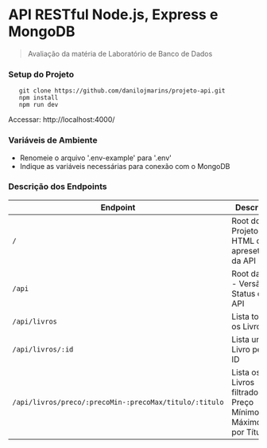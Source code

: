 # API RESTful Node.js, Express e MongoDB

> Avaliação da matéria de Laboratório de Banco de Dados

### Setup do Projeto
```
   git clone https://github.com/danilojmarins/projeto-api.git
   npm install
   npm run dev
```
Accessar: http://localhost:4000/

### Variáveis de Ambiente
- Renomeie o arquivo '.env-example' para '.env'
- Indique as variáveis necessárias para conexão com o MongoDB

### Descrição dos Endpoints
<table>
    <thead>
        <tr>
            <th>Endpoint</th>
            <th>Descrição</th>
        </tr>
    </thead>
    <tbody>
        <tr>
            <td><code>/</code></td>
            <td>Root do Projeto - HTML de apresetação da API</td>
        </tr>
        <tr>
            <td><code>/api</code></td>
            <td>Root da API - Versão e Status da API</td>
        </tr>
        <tr>
            <td><code>/api/livros</code></td>
            <td>Lista todos os Livros</td>
        </tr>
        <tr>
            <td><code>/api/livros/:id</code></td>
            <td>Lista um Livro pelo ID</td>
        </tr>
        <tr>
            <td><code>/api/livros/preco/:precoMin-:precoMax/titulo/:titulo</code></td>
            <td>Lista os Livros filtrados por Preço Mínimo e Máximo e por Título</td>
        </tr>
    </tbody>
</table>